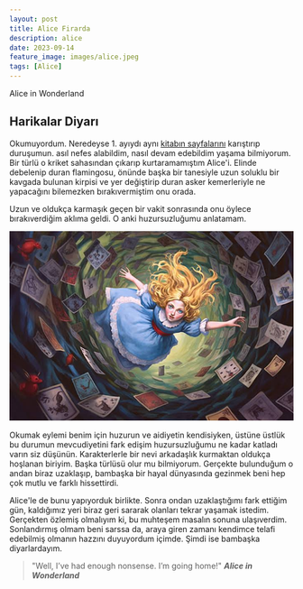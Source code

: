 ```yaml
---
layout: post
title: Alice Firarda
description: alice
date: 2023-09-14
feature_image: images/alice.jpeg
tags: [Alice]
---
```


Alice in Wonderland

<!--more-->

## Harikalar Diyarı

Okumuyordum. Neredeyse 1. ayıydı aynı [kitabın sayfalarını](https://www.iskultur.com.tr/alice-harikalar-diyarinda-3.aspx)  karıştırıp duruşumun. asıl nefes alabildim, nasıl devam edebildim yaşama bilmiyorum. Bir türlü o kriket sahasından çıkarıp kurtaramamıştım Alice'i. Elinde debelenip duran flamingosu, önünde başka bir tanesiyle uzun soluklu bir kavgada bulunan kirpisi ve yer değiştirip duran asker kemerleriyle ne yapacağını bilemezken bırakıvermiştim onu orada.

Uzun ve oldukça karmaşık geçen bir vakit sonrasında onu öylece bırakıverdiğim aklıma geldi. O anki huzursuzluğumu anlatamam. 

![Alice](images/alice2.jpeg)

Okumak eylemi benim için huzurun ve aidiyetin kendisiyken, üstüne üstlük bu durumun mevcudiyetini fark edişim huzursuzluğumu ne kadar katladı varın siz düşünün. Karakterlerle bir nevi arkadaşlık kurmaktan oldukça hoşlanan biriyim. Başka türlüsü olur mu bilmiyorum. Gerçekte bulunduğum o andan biraz uzaklaşıp, bambaşka bir hayal dünyasında gezinmek beni hep çok mutlu ve farklı hissettirdi. 

Alice'le de bunu yapıyorduk birlikte. Sonra ondan uzaklaştığımı fark ettiğim gün, kaldığımız yeri biraz geri sararak olanları tekrar yaşamak istedim. Gerçekten özlemiş olmalıyım ki, bu muhteşem masalın sonuna ulaşıverdim. Sonlandırmış olmam beni sarssa da, araya giren zamanı kendimce telafi edebilmiş olmanın hazzını duyuyordum içimde. Şimdi ise bambaşka diyarlardayım.

>"Well, I’ve had enough nonsense. I’m going home!"
> <cite>**Alice in Wonderland**</cite>






